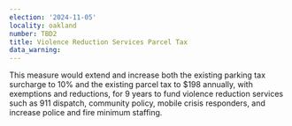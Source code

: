 ```yaml
---
election: '2024-11-05'
locality: oakland
number: TBD2
title: Violence Reduction Services Parcel Tax
data_warning: 
---
```

This measure would extend and increase both the existing parking tax surcharge to 10% and the existing parcel tax to $198 annually, with exemptions and reductions, for 9 years to fund violence reduction services such as 911 dispatch, community policy, mobile crisis responders, and increase police and fire minimum staffing.
